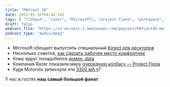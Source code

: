 ```yaml
---
title: "PAYcast 36"
date: 2012-01-16T04:44:18Z
tags: [ "fishque", "razer", "Microsoft", "project fiona", "workspace", "PAYcast", "WolframAlpha", "Motorola", "Kinect" ]
draft: false
podcast_file: "https://s3-eu-west-1.amazonaws.com/paycast/PAYcast36.mp3"
podcast_type: "audio/mpeg"
---
```

<ul>
<li>Microsoft обещает выпустить специальный <a href="http://habrahabr.ru/blogs/microsoft/135959/" target="_blank">Kinect для десктопов</a></li>
<li>Несколько советов, <a href="http://blogs.hbr.org/cs/2012/01/how_to_make_a_bad_workspace_wo.html" target="_blank">как сделать рабочее место комфортнее</a></li>
<li>Кому вдруг понадобился <a href="http://blog.stephenwolfram.com/2012/01/a-data-top-level-internet-domain/" target="_blank">домен .data</a></li>
<li>Компания Razer показала миру <a href="http://habrahabr.ru/blogs/gadgets/136002/" target="_blank">очередную колбасу &#8212; Project Fiona</a></li>
<li>Куда Motorola запихнула эти <a href="http://www.motorola.com/Consumers/US-EN/Consumer-Product-and-Services/Mobile-Phones/ci.DROID-RAZR-MAXX-by-MOTOROLA-US-EN.alt#anchor" target="_blank">3300 мА·ч</a>?</li>
</ul>
<p>У нас в гостях <strong>наш самый большой фанат</strong></p>

     